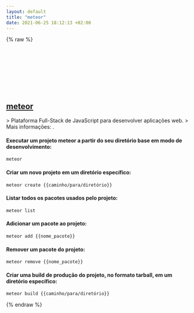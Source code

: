 ```yaml
---
layout: default
title: "meteor"
date: 2021-06-25 18:12:13 +02:00
---
```

{% raw %}
<h2 id="meteor">
  <a href="/pt_br/common/meteor.html">meteor</a> <a href="#meteor"><svg class="icon">
    <use href="/assets/images/unicode_sprite.svg#link" />
  </svg></a>
</h2>
> Plataforma Full-Stack de JavaScript para desenvolver aplicações web.
> Mais informações: <https://meteor.com>.

#### Executar um projeto meteor a partir do seu diretório base em modo de desenvolvimento:
```shell
meteor
```
#### Criar um novo projeto em um diretório específico:
```shell
meteor create {{caminho/para/diretório}}
```
#### Listar todos os pacotes usados pelo projeto:
```shell
meteor list
```
#### Adicionar um pacote ao projeto:
```shell
meteor add {{nome_pacote}}
```
#### Remover um pacote do projeto:
```shell
meteor remove {{nome_pacote}}
```
#### Criar uma build de produção do projeto, no formato tarball, em um diretório específico:
```shell
meteor build {{caminho/para/diretório}}
```
{% endraw %}